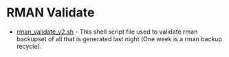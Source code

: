 # RMAN Validate

* [rman_validate_v2.sh](https://github.com/guestart/Linux-Shell-Scripts/blob/master/rman_validate/rman_validate_v2.sh) - This shell script file used to validate rman backupset of all that is generated last night (One week is a rman backup recycle).
